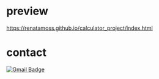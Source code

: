 # preview

https://renatamoss.github.io/calculator_project/index.html

# contact

[![Gmail Badge](https://img.shields.io/badge/-renatamoss.web-c14438?style=flat-square&logo=Gmail&logoColor=white&link=mailto:renatamoss.web@gmail.com)](mailto:renatamoss.web@gmail.com)

